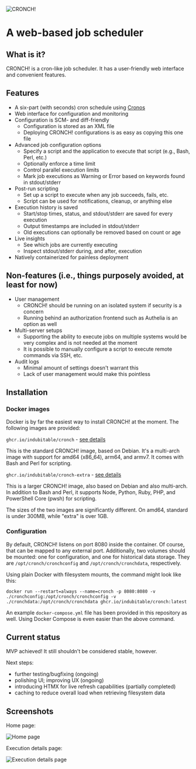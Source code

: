 ![CRONCH!](https://github.com/indubitable/cronch/assets/344911/e091490d-fa64-423f-8153-585bd259dab3)

# A web-based job scheduler

## What is it?

CRONCH! is a cron-like job scheduler. It has a user-friendly web interface and convenient features.

## Features

- A six-part (with seconds) cron schedule using [Cronos](https://github.com/HangfireIO/Cronos)
- Web interface for configuration and monitoring
- Configuration is SCM- and diff-friendly
  - Configuration is stored as an XML file
  - Deploying CRONCH! configurations is as easy as copying this one file
- Advanced job configuration options
  - Specify a script and the application to execute that script (e.g., Bash, Perl, etc.)
  - Optionally enforce a time limit
  - Control parallel execution limits
  - Mark job executions as Warning or Error based on keywords found in stdout/stderr
- Post-run scripting
  - Set up a script to execute when any job succeeds, fails, etc.
  - Script can be used for notifications, cleanup, or anything else
- Execution history is saved
  - Start/stop times, status, and stdout/stderr are saved for every execution
  - Output timestamps are included in stdout/stderr
  - Old executions can optionally be removed based on count or age
- Live insights
  - See which jobs are currently executing
  - Inspect stdout/stderr during, and after, execution
- Natively containerized for painless deployment

## Non-features (i.e., things purposely avoided, at least for now)

- User management
  - CRONCH! should be running on an isolated system if security is a concern
  - Running behind an authorization frontend such as Authelia is an option as well
- Multi-server setups
  - Supporting the ability to execute jobs on multiple systems would be very complex and is not needed at the moment
  - It is possible to manually configure a script to execute remote commands via SSH, etc.
- Audit logs
  - Minimal amount of settings doesn't warrant this
  - Lack of user management would make this pointless

## Installation

### Docker images

Docker is by far the easiest way to install CRONCH! at the moment. The following images are provided:

`ghcr.io/indubitable/cronch` - [see details](https://github.com/indubitable/cronch/pkgs/container/cronch)

This is the standard CRONCH! image, based on Debian. It's a multi-arch image with support for amd64 (x86_64), arm64, and armv7. It comes with Bash and Perl for scripting.

`ghcr.io/indubitable/cronch-extra` - [see details](https://github.com/indubitable/cronch/pkgs/container/cronch-extra)

This is a larger CRONCH! image, also based on Debian and also multi-arch. In addition to Bash and Perl, it supports Node, Python, Ruby, PHP, and PowerShell Core (pwsh) for scripting.

The sizes of the two images are significantly different. On amd64, standard is under 300MB, while "extra" is over 1GB.

### Configuration

By default, CRONCH! listens on port 8080 inside the container. Of course, that can be mapped to any external port. Additionally, two volumes should be mounted: one for configuration, and one for historical data storage. They are `/opt/cronch/cronchconfig` and `/opt/cronch/cronchdata`, respectively.

Using plain Docker with filesystem mounts, the command might look like this:

```shell
docker run --restart=always --name=cronch -p 8080:8080 -v ./cronchconfig:/opt/cronch/cronchconfig -v ./cronchdata:/opt/cronch/cronchdata ghcr.io/indubitable/cronch:latest
```

An example `docker-compose.yml` file has been provided in this repository as well. Using Docker Compose is even easier than the above command.

## Current status

MVP achieved! It still shouldn't be considered stable, however.

Next steps:

- further testing/bugfixing (ongoing)
- polishing UI; improving UX (ongoing)
- introducing HTMX for live refresh capabilities (partially completed)
- caching to reduce overall load when retrieving filesystem data

## Screenshots

Home page:

![Home page](https://github.com/indubitable/cronch/assets/344911/fe7326c5-f94b-429d-b5c2-8ae98e5d7f2a "Home page")

Execution details page:

![Execution details page](https://github.com/indubitable/cronch/assets/344911/66cb6858-98c4-410d-94b5-cbccbc93da2e "Execution details page")
